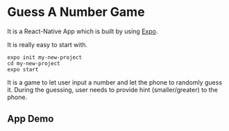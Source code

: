 # Guess A Number Game

It is a React-Native App which is built by using [Expo](https://expo.io/).

It is really easy to start with.
```
expo init my-new-project
cd my-new-project
expo start
```
It is a game to let user input a number and let the phone to randomly guess it. During the guessing, user needs to provide hint (smaller/greater) to the phone.

## App Demo

